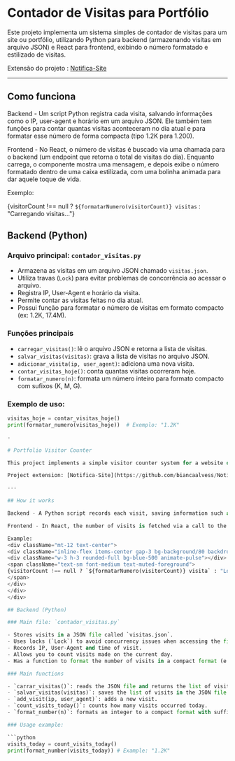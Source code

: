 # Contador de Visitas para Portfólio

Este projeto implementa um sistema simples de contador de visitas para um site ou portfólio, utilizando Python para backend (armazenando visitas em arquivo JSON) e React para frontend, exibindo o número formatado e estilizado de visitas.

Extensão do projeto : [Notifica-Site](https://github.com/biancaalvess/Notifica-Site)

---

## Como funciona

Backend - Um script Python registra cada visita, salvando informações como o IP, user-agent e horário em um arquivo JSON. Ele também tem funções para contar quantas visitas aconteceram no dia atual e para formatar esse número de forma compacta (tipo 1.2K para 1.200).

Frontend - No React, o número de visitas é buscado via uma chamada para o backend (um endpoint que retorna o total de visitas do dia). Enquanto carrega, o componente mostra uma mensagem, e depois exibe o número formatado dentro de uma caixa estilizada, com uma bolinha animada para dar aquele toque de vida.

Exemplo:
            <div className="mt-12 text-center">
              <div className="inline-flex items-center gap-3 bg-background/80 backdrop-blur-sm border border-primary/30 rounded-full px-6 py-3 shadow-lg">
                <div className="w-3 h-3 rounded-full bg-blue-500 animate-pulse"></div>
                <span className="text-sm font-medium text-muted-foreground">
                  {visitorCount !== null ? `${formatarNumero(visitorCount)} visitas` : "Carregando visitas..."}
                </span>
              </div>
            </div>
          </div>



## Backend (Python)

### Arquivo principal: `contador_visitas.py`

- Armazena as visitas em um arquivo JSON chamado `visitas.json`.
- Utiliza travas (`Lock`) para evitar problemas de concorrência ao acessar o arquivo.
- Registra IP, User-Agent e horário da visita.
- Permite contar as visitas feitas no dia atual.
- Possui função para formatar o número de visitas em formato compacto (ex: 1.2K, 17.4M).

### Funções principais

- `carregar_visitas()`: lê o arquivo JSON e retorna a lista de visitas.
- `salvar_visitas(visitas)`: grava a lista de visitas no arquivo JSON.
- `adicionar_visita(ip, user_agent)`: adiciona uma nova visita.
- `contar_visitas_hoje()`: conta quantas visitas ocorreram hoje.
- `formatar_numero(n)`: formata um número inteiro para formato compacto com sufixos (K, M, G).

### Exemplo de uso:

```python
visitas_hoje = contar_visitas_hoje()
print(formatar_numero(visitas_hoje))  # Exemplo: "1.2K"

-

# Portfolio Visitor Counter

This project implements a simple visitor counter system for a website or portfolio, using Python for the backend (storing visits in a JSON file) and React for the frontend, displaying the formatted and stylized number of visits.

Project extension: [Notifica-Site](https://github.com/biancaalvess/Notifica-Site)

---

## How it works

Backend - A Python script records each visit, saving information such as the IP, user-agent and time in a JSON file. It also has functions to count how many visits happened on the current day and to format this number in a compact way (like 1.2K to 1,200).

Frontend - In React, the number of visits is fetched via a call to the backend (an endpoint that returns the total number of visits for the day). While loading, the component displays a message, and then displays the formatted number inside a stylized box, with an animated dot to give it a touch of life.

Example:
<div className="mt-12 text-center">
<div className="inline-flex items-center gap-3 bg-background/80 backdrop-blur-sm border border-primary/30 rounded-full px-6 py-3 shadow-lg">
<div className="w-3 h-3 rounded-full bg-blue-500 animate-pulse"></div>
<span className="text-sm font-medium text-muted-foreground">
{visitorCount !== null ? `${formatarNumero(visitorCount)} visita` : "Loading visits..."}
</span>
</div>
</div>
</div>

## Backend (Python)

### Main file: `contador_visitas.py`

- Stores visits in a JSON file called `visitas.json`.
- Uses locks (`Lock`) to avoid concurrency issues when accessing the file.
- Records IP, User-Agent and time of visit.
- Allows you to count visits made on the current day.
- Has a function to format the number of visits in a compact format (e.g.: 1.2K, 17.4M).

### Main functions

- `carrar_visitas()`: reads the JSON file and returns the list of visits.
- `salvar_visitas(visitas)`: saves the list of visits in the JSON file.
- `add_visit(ip, user_agent)`: adds a new visit.
- `count_visits_today()`: counts how many visits occurred today.
- `format_number(n)`: formats an integer to a compact format with suffixes (K, M, G).

### Usage example:

```python
visits_today = count_visits_today()
print(format_number(visits_today)) # Example: "1.2K"